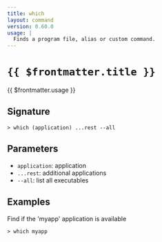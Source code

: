 ```yaml
---
title: which
layout: command
version: 0.60.0
usage: |
  Finds a program file, alias or custom command.
---
```


# `{{ $frontmatter.title }}`

<div style='white-space: pre-wrap;'>{{ $frontmatter.usage }}</div>

## Signature

`> which (application) ...rest --all`

## Parameters

- `application`: application
- `...rest`: additional applications
- `--all`: list all executables

## Examples

Find if the 'myapp' application is available

```shell
> which myapp
```
